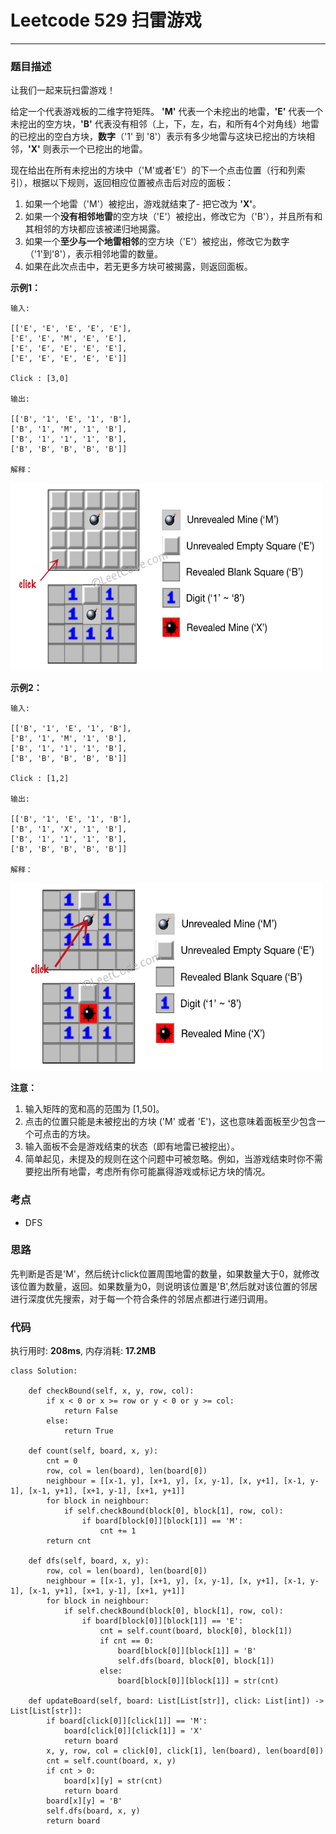 # Leetcode 529 扫雷游戏
***
### 题目描述
让我们一起来玩扫雷游戏！

给定一个代表游戏板的二维字符矩阵。 **'M'** 代表一个未挖出的地雷，**'E'** 代表一个未挖出的空方块，**'B'** 代表没有相邻（上，下，左，右，和所有4个对角线）地雷的已挖出的空白方块，**数字**（'1' 到 '8'）表示有多少地雷与这块已挖出的方块相邻，**'X'** 则表示一个已挖出的地雷。

现在给出在所有未挖出的方块中（'M'或者'E'）的下一个点击位置（行和列索引），根据以下规则，返回相应位置被点击后对应的面板：

1. 如果一个地雷（'M'）被挖出，游戏就结束了- 把它改为 **'X'**。
2. 如果一个**没有相邻地雷**的空方块（'E'）被挖出，修改它为（'B'），并且所有和其相邻的方块都应该被递归地揭露。
3. 如果一个**至少与一个地雷相邻**的空方块（'E'）被挖出，修改它为数字（'1'到'8'），表示相邻地雷的数量。
4. 如果在此次点击中，若无更多方块可被揭露，则返回面板。 


**示例1：**   
	
	输入: 

	[['E', 'E', 'E', 'E', 'E'],
 	['E', 'E', 'M', 'E', 'E'],
 	['E', 'E', 'E', 'E', 'E'],
 	['E', 'E', 'E', 'E', 'E']]

	Click : [3,0]

	输出: 

	[['B', '1', 'E', '1', 'B'],
 	['B', '1', 'M', '1', 'B'],
 	['B', '1', '1', '1', 'B'],
 	['B', 'B', 'B', 'B', 'B']]
 	
 	解释：
 <img src="images/529_1.png" width="500" height="300" >

**示例2：**   
	
	输入: 

	[['B', '1', 'E', '1', 'B'],
 	['B', '1', 'M', '1', 'B'],
 	['B', '1', '1', '1', 'B'],
 	['B', 'B', 'B', 'B', 'B']]

	Click : [1,2]

	输出: 

	[['B', '1', 'E', '1', 'B'],
 	['B', '1', 'X', '1', 'B'],
 	['B', '1', '1', '1', 'B'],
 	['B', 'B', 'B', 'B', 'B']]
 	
 	解释：
 <img src="images/529_2.png" width="500" height="300" >
	
    	
**注意：**  

1. 输入矩阵的宽和高的范围为 [1,50]。
2. 点击的位置只能是未被挖出的方块 ('M' 或者 'E')，这也意味着面板至少包含一个可点击的方块。
3. 输入面板不会是游戏结束的状态（即有地雷已被挖出）。
4. 简单起见，未提及的规则在这个问题中可被忽略。例如，当游戏结束时你不需要挖出所有地雷，考虑所有你可能赢得游戏或标记方块的情况。
	

### 考点

* DFS

### 思路
先判断是否是'M'，然后统计click位置周围地雷的数量，如果数量大于0，就修改该位置为数量，返回。如果数量为0，则说明该位置是'B',然后就对该位置的邻居进行深度优先搜索，对于每一个符合条件的邻居点都进行递归调用。


### 代码  
执行用时: **208ms**, 内存消耗: **17.2MB** 

```
class Solution:
    
    def checkBound(self, x, y, row, col):
        if x < 0 or x >= row or y < 0 or y >= col:
            return False
        else:
            return True
    
    def count(self, board, x, y):
        cnt = 0
        row, col = len(board), len(board[0])
        neighbour = [[x-1, y], [x+1, y], [x, y-1], [x, y+1], [x-1, y-1], [x-1, y+1], [x+1, y-1], [x+1, y+1]]
        for block in neighbour:
            if self.checkBound(block[0], block[1], row, col):
                if board[block[0]][block[1]] == 'M':
                    cnt += 1
        return cnt
    
    def dfs(self, board, x, y):
        row, col = len(board), len(board[0])
        neighbour = [[x-1, y], [x+1, y], [x, y-1], [x, y+1], [x-1, y-1], [x-1, y+1], [x+1, y-1], [x+1, y+1]]
        for block in neighbour:
            if self.checkBound(block[0], block[1], row, col):
                if board[block[0]][block[1]] == 'E':
                    cnt = self.count(board, block[0], block[1])
                    if cnt == 0:
                        board[block[0]][block[1]] = 'B'
                        self.dfs(board, block[0], block[1])
                    else:
                        board[block[0]][block[1]] = str(cnt)
    
    def updateBoard(self, board: List[List[str]], click: List[int]) -> List[List[str]]:
        if board[click[0]][click[1]] == 'M':
            board[click[0]][click[1]] = 'X'
            return board
        x, y, row, col = click[0], click[1], len(board), len(board[0])
        cnt = self.count(board, x, y)
        if cnt > 0:
            board[x][y] = str(cnt)
            return board
        board[x][y] = 'B'
        self.dfs(board, x, y)
        return board
```









	
